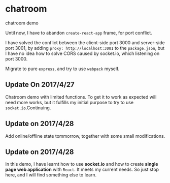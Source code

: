 # chatroom
chatroom demo

Until now, I have to abandon `create-react-app` frame, for port conflict.

I have solved the conflict between the client-side port 3000 and server-side port 3001, by adding `proxy: http://localhost:3001` to the `package.json`, but I have no idea how to solve CORS caused by socket.io, which listening on port 3000.

Migrate to pure `express`, and try to use `webpack` myself.

## Update On 2017/4/27
Chatroom demo with limited functions. To get it to work as expected will need more works, but it fulfills my initial purpose to try to use `socket.io`.Continuing.

## Update on 2017/4/28
Add online/offline state tommorrow, together with some small modifications.

## Update on 2017/4/28
In this demo, I have learnt how to use **socket.io** and how to create **single page web application** with `React`. It meets my current needs. So just stop here, and I will find something else to learn.